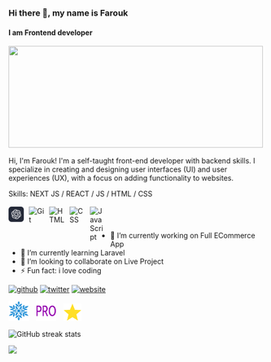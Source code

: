 ### Hi there 👋, my name is Farouk

#### I am Frontend developer
<img src='https://usa.bootcampcdn.com/wp-content/uploads/sites/106/2020/03/Web-Development-San-Francisco-1.jpeg' width='500' height='200'>

Hi, I'm Farouk! I'm a self-taught front-end developer with backend skills. I specialize in creating and designing user interfaces (UI) and user experiences (UX), with a focus on adding functionality to websites.

Skills: NEXT JS / REACT / JS / HTML / CSS
<br/>
<br/>
<img align="left" alt="OpenAI" width="30px" style="padding-right:10px;" src="https://github.com/LelouchFR/skill-icons/blob/main/assets/chatgpt-auto.svg" />
<img align="left" alt="Git" width="30px" style="padding-right:10px;" src="https://cdn.jsdelivr.net/gh/devicons/devicon/icons/git/git-original.svg" />
<img align="left" alt="HTML" width="30px" style="padding-right:10px;" src="https://cdn.jsdelivr.net/gh/devicons/devicon/icons/html5/html5-plain.svg" />
<img align="left" alt="CSS" width="30px" style="padding-right:10px;" src="https://cdn.jsdelivr.net/gh/devicons/devicon/icons/css3/css3-plain.svg" />
<img align="left" alt="JavaScript" width="30px" style="padding-right:10px;" src="https://cdn.jsdelivr.net/gh/devicons/devicon/icons/javascript/javascript-plain.svg" />
<br/>
<br/>

- 🔭 I’m currently working on Full ECommerce App 
- 🌱 I’m currently learning Laravel 
- 👯 I’m looking to collaborate on Live Project 
- ⚡ Fun fact: i love coding 

[<img src='https://cdn.jsdelivr.net/npm/simple-icons@3.0.1/icons/github.svg' alt='github' height='40'>](https://github.com/freshposh-code)  [<img src='https://cdn.jsdelivr.net/npm/simple-icons@3.0.1/icons/twitter.svg' alt='twitter' height='40'>](https://twitter.com/https://x.com/farouk_ayo)  [<img src='https://cdn.jsdelivr.net/npm/simple-icons@3.0.1/icons/icloud.svg' alt='website' height='40'>](https://posh-portfolio.netlify.app/)  

<a href='https://archiveprogram.github.com/'><img src='https://raw.githubusercontent.com/acervenky/animated-github-badges/master/assets/acbadge.gif' width='40' height='40'></a> <a href='https://github.com/pricing'><img src='https://raw.githubusercontent.com/acervenky/animated-github-badges/master/assets/pro.gif' width='40' height='40'></a> <a href='https://stars.github.com/'><img src='https://raw.githubusercontent.com/acervenky/animated-github-badges/master/assets/starbadge.gif' width='35' height='35'></a> 

![GitHub streak stats](https://streak-stats.demolab.com/?user=freshposh-code)  

![](https://komarev.com/ghpvc/?username=freshposh-code)
